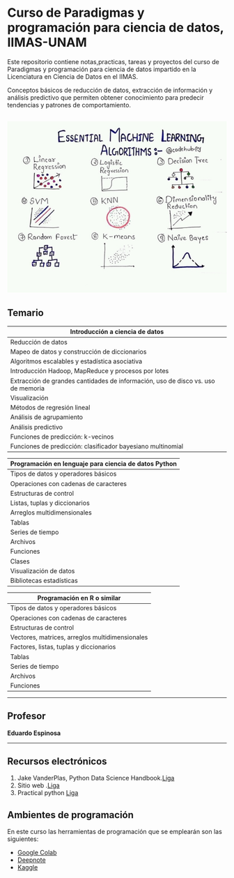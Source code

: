 
# Curso de Paradigmas y programación para ciencia de datos, IIMAS-UNAM
Este repositorio contiene notas,practicas, tareas y proyectos del curso de Paradigmas y programación para ciencia de datos impartido en la Licenciatura en Ciencia de Datos en el IIMAS.

Conceptos básicos de reducción de datos, extracción de información y análisis
predictivo que permiten obtener conocimiento para predecir tendencias y patrones de
comportamiento.

<!--![distancias](img/distances.jpg)-->
![algorithms](img/algorithms-ml.jpg)
---

## Temario
|Introducción a ciencia de datos|
|---|
|Reducción de datos|
|Mapeo de datos y construcción de diccionarios|
|Algoritmos escalables y estadística asociativa|
|Introducción Hadoop, MapReduce y procesos por lotes|
|Extracción de grandes cantidades de información, uso de disco vs. uso de memoria|
|Visualización|
|Métodos de regresión lineal|
|Análisis de agrupamiento     |
|Análisis predictivo|
|Funciones de predicción: k-vecinos|
|Funciones de predicción: clasificador bayesiano multinomial|

|Programación en lenguaje para ciencia de datos  Python|
|---|
|Tipos de datos y operadores básicos|
|Operaciones con cadenas de caracteres|
|Estructuras de control|
|Listas, tuplas y diccionarios|
|Arreglos multidimensionales|
|Tablas|
|Series de tiempo|
|Archivos|
|Funciones|
|Clases|
|Visualización de datos|
|Bibliotecas estadísticas|

|Programación en R o similar|
|---|
|Tipos de datos y operadores básicos|
|Operaciones con cadenas de caracteres|
|Estructuras de control|
|Vectores, matrices, arreglos multidimensionales|
|Factores, listas, tuplas y diccionarios|
|Tablas|
|Series de tiempo|
|Archivos|
|Funciones|

---
## Profesor
**Eduardo Espinosa**
  
---
## Recursos electrónicos

1. Jake VanderPlas, Python Data Science Handbook.[Liga](https://jakevdp.github.io/PythonDataScienceHandbook/index.html) 
1. Sitio web .[Liga](http://dicyg.fi-c.unam.mx:8080/lalo)    
1. Practical python [Liga](https://practical.learnpython.dev/)

## Ambientes de programación
En este curso las herramientas de programación que se emplearán son las siguientes:
- [Google Colab](https://colab.research.google.com/)
- [Deepnote](https://deepnote.com/)
- [Kaggle](https://www.kaggle.com/)

